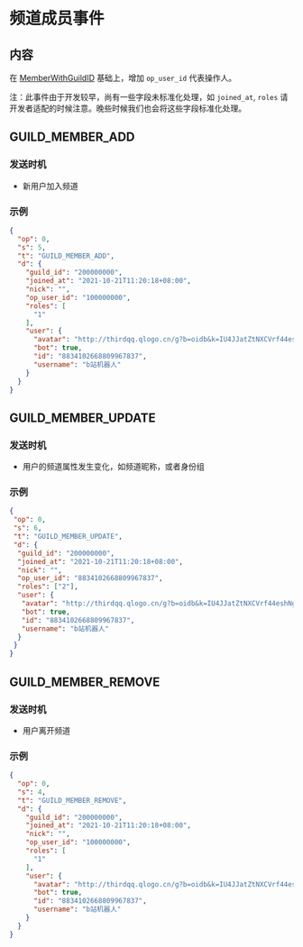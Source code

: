 # 频道成员事件

## 内容

在 [MemberWithGuildID](member/model.md#MemberWithGuildID) 基础上，增加 `op_user_id` 代表操作人。

注：此事件由于开发较早，尚有一些字段未标准化处理，如 `joined_at`, `roles` 请开发者适配的时候注意。晚些时候我们也会将这些字段标准化处理。

## GUILD_MEMBER_ADD

### 发送时机

- 新用户加入频道

### 示例

```json
{
  "op": 0,
  "s": 5,
  "t": "GUILD_MEMBER_ADD",
  "d": {
    "guild_id": "200000000",
    "joined_at": "2021-10-21T11:20:18+08:00",
    "nick": "",
    "op_user_id": "100000000",
    "roles": [
      "1"
    ],
    "user": {
      "avatar": "http://thirdqq.qlogo.cn/g?b=oidb&k=IU4JJatZtNXCVrf44eshNg&s=0&t=1638261405",
      "bot": true,
      "id": "8834102668809967837",
      "username": "b站机器人"
    }
  }
}
```

## GUILD_MEMBER_UPDATE

### 发送时机

- 用户的频道属性发生变化，如频道昵称，或者身份组

### 示例

```json
{
 "op": 0,
 "s": 6,
 "t": "GUILD_MEMBER_UPDATE",
 "d": {
  "guild_id": "200000000",
  "joined_at": "2021-10-21T11:20:18+08:00",
  "nick": "",
  "op_user_id": "8834102668809967837",
  "roles": ["2"],
  "user": {
   "avatar": "http://thirdqq.qlogo.cn/g?b=oidb&k=IU4JJatZtNXCVrf44eshNg&s=0&t=1638261405",
   "bot": true,
   "id": "8834102668809967837",
   "username": "b站机器人"
  }
 }
}
```

## GUILD_MEMBER_REMOVE

### 发送时机

- 用户离开频道

### 示例

```json
{
  "op": 0,
  "s": 4,
  "t": "GUILD_MEMBER_REMOVE",
  "d": {
    "guild_id": "200000000",
    "joined_at": "2021-10-21T11:20:18+08:00",
    "nick": "",
    "op_user_id": "100000000",
    "roles": [
      "1"
    ],
    "user": {
      "avatar": "http://thirdqq.qlogo.cn/g?b=oidb&k=IU4JJatZtNXCVrf44eshNg&s=0&t=1638261405",
      "bot": true,
      "id": "8834102668809967837",
      "username": "b站机器人"
    }
  }
}
```
